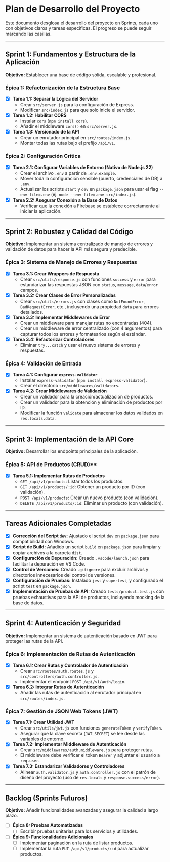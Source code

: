 # Plan de Desarrollo del Proyecto

Este documento desglosa el desarrollo del proyecto en Sprints, cada uno con objetivos claros y tareas específicas. El progreso se puede seguir marcando las casillas.

---

## Sprint 1: Fundamentos y Estructura de la Aplicación

**Objetivo:** Establecer una base de código sólida, escalable y profesional.

### Épica 1: Refactorización de la Estructura Base
-   [x] **Tarea 1.1: Separar la Lógica del Servidor**
    -   Crear `src/server.js` para la configuración de Express.
    -   Modificar `src/index.js` para que solo inicie el servidor.
-   [x] **Tarea 1.2: Habilitar CORS**
    -   Instalar `cors` (`npm install cors`).
    -   Añadir el middleware `cors()` en `src/server.js`.
-   [x] **Tarea 1.3: Versionado de la API**
    -   Crear un enrutador principal en `src/routes/index.js`.
    -   Montar todas las rutas bajo el prefijo `/api/v1`.

### Épica 2: Configuración Crítica
-   [x] **Tarea 2.1: Configurar Variables de Entorno (Nativo de Node.js 22)**
    -   Crear el archivo `.env` a partir de `.env.example`.
    -   Mover toda la configuración sensible (puerto, credenciales de DB) a `.env`.
    -   Actualizar los scripts `start` y `dev` en `package.json` para usar el flag `--env-file=.env` (ej. `node --env-file=.env src/index.js`).
-   [x] **Tarea 2.2: Asegurar Conexión a la Base de Datos**
    -   Verificar que la conexión a Firebase se establece correctamente al iniciar la aplicación.

---

## Sprint 2: Robustez y Calidad del Código

**Objetivo:** Implementar un sistema centralizado de manejo de errores y validación de datos para hacer la API más segura y predecible.

### Épica 3: Sistema de Manejo de Errores y Respuestas
-   [x] **Tarea 3.1: Crear Wrappers de Respuesta**
    -   Crear `src/utils/response.js` con funciones `success` y `error` para estandarizar las respuestas JSON con `status`, `message`, `data`/`error` campos.
-   [x] **Tarea 3.2: Crear Clases de Error Personalizadas**
    -   Crear `src/utils/errors.js` con clases como `NotFoundError`, `BadRequestError`, etc., incluyendo una propiedad `data` para errores detallados.
-   [x] **Tarea 3.3: Implementar Middlewares de Error**
    -   Crear un middleware para manejar rutas no encontradas (404).
    -   Crear un middleware de error centralizado (con 4 argumentos) para capturar todos los errores y formatearlos según el estándar.
-   [x] **Tarea 3.4: Refactorizar Controladores**
    -   Eliminar `try...catch` y usar el nuevo sistema de errores y respuestas.

### Épica 4: Validación de Entrada
-   [x] **Tarea 4.1: Configurar `express-validator`**
    -   Instalar `express-validator` (`npm install express-validator`).
    -   Crear el directorio `src/middlewares/validators`.
-   [x] **Tarea 4.2: Crear Middlewares de Validación**
    -   Crear un validador para la creación/actualización de productos.
    -   Crear un validador para la obtención y eliminación de productos por ID.
    -   Modificar la función `validate` para almacenar los datos validados en `res.locals.data`.

---

## Sprint 3: Implementación de la API Core

**Objetivo:** Desarrollar los endpoints principales de la aplicación.

### Épica 5: API de Productos (CRUD)**
-   [x] **Tarea 5.1: Implementar Rutas de Productos**
    -   `GET /api/v1/products`: Listar todos los productos.
    -   `GET /api/v1/products/:id`: Obtener un producto por ID (con validación).
    -   `POST /api/v1/products`: Crear un nuevo producto (con validación).
    -   `DELETE /api/v1/products/:id`: Eliminar un producto (con validación).

---

## Tareas Adicionales Completadas

-   [x] **Corrección del Script `dev`:** Ajustado el script `dev` en `package.json` para compatibilidad con Windows.
-   [x] **Script de Build:** Añadido un script `build` en `package.json` para limpiar y copiar archivos a la carpeta `dist`.
-   [x] **Configuración de Depuración:** Creado `.vscode/launch.json` para facilitar la depuración en VS Code.
-   [x] **Control de Versiones:** Creado `.gitignore` para excluir archivos y directorios innecesarios del control de versiones.
-   [x] **Configuración de Pruebas:** Instalado `jest` y `supertest`, y configurado el script `test` en `package.json`.
-   [x] **Implementación de Pruebas de API:** Creado `tests/product.test.js` con pruebas exhaustivas para la API de productos, incluyendo mocking de la base de datos.
---

## Sprint 4: Autenticación y Seguridad

**Objetivo:** Implementar un sistema de autenticación basado en JWT para proteger las rutas de la API.

### Épica 6: Implementación de Rutas de Autenticación
-   [x] **Tarea 6.1: Crear Rutas y Controlador de Autenticación**
    -   Crear `src/routes/auth.routes.js` y `src/controllers/auth.controller.js`.
    -   Implementar el endpoint `POST /api/v1/auth/login`.
-   [x] **Tarea 6.2: Integrar Rutas de Autenticación**
    -   Añadir las rutas de autenticación al enrutador principal en `src/routes/index.js`.

### Épica 7: Gestión de JSON Web Tokens (JWT)
-   [x] **Tarea 7.1: Crear Utilidad JWT**
    -   Crear `src/utils/jwt.js` con funciones `generateToken` y `verifyToken`.
    -   Asegurar que la clave secreta (`JWT_SECRET`) se lee desde las variables de entorno.
-   [x] **Tarea 7.2: Implementar Middleware de Autenticación**
    -   Crear `src/middlewares/auth.middleware.js` para proteger rutas.
    -   El middleware debe verificar el token `Bearer` y adjuntar el usuario a `req.user`.
-   [x] **Tarea 7.3: Estandarizar Validadores y Controladores**
    -   Alinear `auth.validator.js` y `auth.controller.js` con el patrón de diseño del proyecto (uso de `res.locals` y `response.success/error`).

---

## Backlog (Sprints Futuros)

**Objetivo:** Añadir funcionalidades avanzadas y asegurar la calidad a largo plazo.

-   [ ] **Épica 8: Pruebas Automatizadas**
    -   [ ] Escribir pruebas unitarias para los servicios y utilidades.
-   [ ] **Épica 9: Funcionalidades Adicionales**
    -   [ ] Implementar paginación en la ruta de listar productos.
    -   [ ] Implementar la ruta `PUT /api/v1/products/:id` para actualizar productos.
